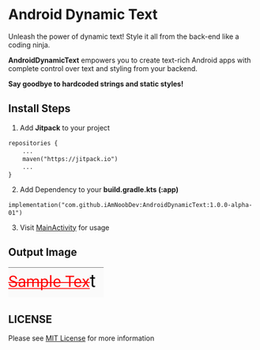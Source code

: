
# Android Dynamic Text

Unleash the power of dynamic text! Style it all from the back-end like a coding ninja.

**AndroidDynamicText** empowers you to create text-rich Android apps with complete control over text and styling from your backend.

**Say goodbye to hardcoded strings and static styles!**

## Install Steps

 1. Add **Jitpack** to your project
```
repositories {
	...  
	maven("https://jitpack.io")
	...  
}
```
2. Add Dependency to your **build.gradle.kts (:app)**
```
implementation("com.github.iAmNoobDev:AndroidDynamicText:1.0.0-alpha-01")
```
3. Visit [MainActivity](https://github.com/iAmNoobDev/AndroidDynamicText/blob/main/app/src/main/java/com/iAmNoobDev/dynamictext/MainActivity.kt) for usage

## Output Image

![Output Image](https://github.com/iAmNoobDev/AndroidDynamicText/blob/main/output.png)

## LICENSE
Please see [MIT License](LICENSE) for more information
